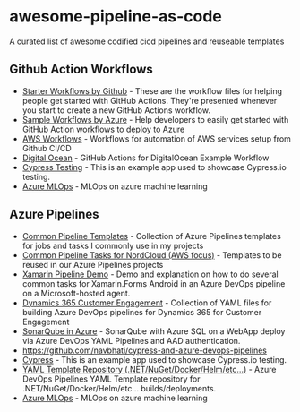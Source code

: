 # awesome-pipeline-as-code

A curated list of awesome codified cicd pipelines and reuseable templates

## Github Action Workflows

- [Starter Workflows by Github](https://github.com/actions/starter-workflows) - These are the workflow files for helping people get started with GitHub Actions. They're presented whenever you start to create a new GitHub Actions workflow.
- [Sample Workflows by Azure](https://github.com/Azure/actions-workflow-samples) - Help developers to easily get started with GitHub Action workflows to deploy to Azure
- [AWS Workflows](https://github.com/didier-durand/aws-workflows-on-github) - Workflows for automation of AWS services setup from Github CI/CD
- [Digital Ocean](https://github.com/do-community/example-doctl-action) - GitHub Actions for DigitalOcean Example Workflow
- [Cypress Testing](https://github.com/cypress-io/cypress-example-kitchensink/tree/master/.github/workflows) - This is an example app used to showcase Cypress.io testing.
- [Azure MLOps](https://github.com/konabuta/azureml-mlops/tree/main/.github/workflows) - MLOps on azure machine learning

## Azure Pipelines

- [Common Pipeline Templates](https://github.com/AleksaC/azure-pipelines-templates) - Collection of Azure Pipelines templates for jobs and tasks I commonly use in my projects
- [Common Pipeline Tasks for NordCloud (AWS focus)](https://github.com/nordcloud/azure-pipelines-templates) - Templates to be reused in our Azure Pipelines projects
- [Xamarin Pipeline Demo](https://github.com/jmegner/XamarinPipelineDemo) - Demo and explanation on how to do several common tasks for Xamarin.Forms Android in an Azure DevOps pipeline on a Microsoft-hosted agent.
- [Dynamics 365 Customer Engagement](https://github.com/microsoft-d365-ce-pfe-devops/D365-CE-Pipelines) - Collection of YAML files for building Azure DevOps pipelines for Dynamics 365 for Customer Engagement
- [SonarQube in Azure](https://github.com/RazorSPoint/SonarQubeAsAService) - SonarQube with Azure SQL on a WebApp deploy via Azure DevOps YAML Pipelines and AAD authentication.
- https://github.com/navbhati/cypress-and-azure-devops-pipelines
- [Cypress](https://github.com/cypress-io/cypress-example-kitchensink/blob/master/azure-ci.yml) - This is an example app used to showcase Cypress.io testing.
- [YAML Template Repository (.NET/NuGet/Docker/Helm/etc...)](https://github.com/f2calv/CasCap.YAMLTemplates) - Azure DevOps Pipelines YAML Template repository for .NET/NuGet/Docker/Helm/etc... builds/deployments.
- [Azure MLOps](https://github.com/konabuta/azureml-mlops/blob/main/.pipeline/azure-pipeline-mlops.yml) - MLOps on azure machine learning
